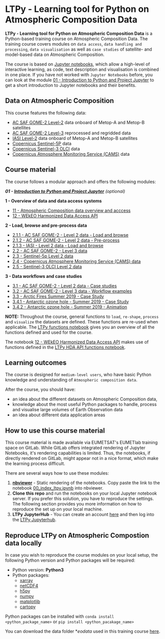 # LTPy - Learning tool for Python on Atmospheric Composition Data

**LTPy - Learning tool for Python on Atmospheric Composition Data** is a 
Python-based training course on Atmospheric Composition Data. The training 
course covers modules on `data access`, `data handling and processing`, 
`data visualisation` as well as `case studies` of satellite- and model-based data 
on Atmospheric Composition.

The course is based on [Jupyter notebooks](https://jupyter.org/), which allow
a high-level of interactive learning, as code, text description and visualisation 
is combined in one place. If you have not worked with `Jupyter Notebooks` before, 
you can look at the module [01 - Introduction to Python and Project Jupyter](./01_ltpy_Intro_to_Python_and_Jupyter.ipynb) 
to get a short introduction to Jupyter notebooks and their benefits.

## Data on Atmospheric Composition
This course features the following data:

* [AC SAF GOME-2 Level-2](./11_ltpy_atmospheric_composition_overview.ipynb#ac_saf) data onboard of Metop-A and Metop-B satellites
* [AC SAF GOME-2 Level-3](./11_ltpy_atmospheric_composition_overview.ipynb#records) reprocessed and regridded data
* [IASI Level-2](./11_ltpy_atmospheric_composition_overview.ipynb#ac_saf) data onboard of Metop-A and Metop-B satellites
* [Copernicus Sentinel-5P](./11_ltpy_atmospheric_composition_overview.ipynb#sentinel_5p) data
* [Copernicus Sentinel-3 OLCI](./11_ltpy_atmospheric_composition_overview.ipynb#sentinel3) data
* [Copernicus Atmosphere Monitoring Service (CAMS)](./11_ltpy_atmospheric_composition_overview.ipynb#cams) data


## Course material
The course follows a modular approach and offers the following modules:

***01 - [Introduction to Python and Project Jupyter](./01_ltpy_Intro_to_Python_and_Jupyter.ipynb)*** *(optional)*

**1 - Overview of data and data access systems**
 * [11 - Atmospheric Composition data overview and acccess](./11_ltpy_atmospheric_composition_overview.ipynb)
 * [12 - WEkEO Harmonized Data Access API](./12_ltpy_WEkEO_harmonized_data_access_api.ipynb)

**2 - Load, browse and pre-process data**
 * [2.1.1 - AC SAF GOME-2 - Level 2 data - Load and browse](./211_ltpy_AC_SAF_GOME-2_L2_load_browse.ipynb)
 * [2.1.2 - AC SAF GOME-2 - Level 2 data - Pre-process](./212_ltpy_AC_SAF_GOME-2_L2_preprocess.ipynb)
 * [2.1.3 - IASI - Level 2 data - Load and browse](./213_ltpy_IASI_L2_load_browse.ipynb)
 * [2.2 - AC SAF GOME-2 - Level 3 data](./22_ltpy_AC_SAF_GOME-2_L3.ipynb)
 * [2.3 - Sentinel-5p Level 2 data](./23_ltpy_Sentinel5p_L2_data.ipynb)
 * [2.4 - Copernicus Atmosphere Monitoring Service (CAMS) data](./24_ltpy_CAMS_data.ipynb)
 * [2.5 - Sentinel-3 OLCI Level 2 data](./25_ltpy_Sentinel3_OLCI_L1.ipynb)

**3 - Data workflows and case studies**
 * [3.1 - AC SAF GOME-2 - Level 2 data - Case studies](./31_ltpy_AC_SAF_GOME-2_L2_case_study.ipynb)
 * [3.2 - AC SAF GOME-2 - Level 3 data - Workflow examples](./32_ltpy_AC_SAF_GOME-2_L3_case_study.ipynb)
 * [3.3 - Arctic Fires Summer 2019 - Case Study](./33_ltpy_Arctic_Fires_case_study.ipynb)
 * [3.4.1 - Antarctic ozone hole - Summer 2019 - Case Study](./341_ltpy_Ozone_hole_case_study.ipynb)
 * [3.4.2 - Antarctic ozone hole - Summer 2019 - Animation](./342_ltpy_Ozone_hole_case_study_cams_animation.ipynb)


**NOTE:** Throughout the course, general functions to `load`, `re-shape`, `process` and `visualize` 
the datasets are defined. These functions are re-used when applicable. 
The [LTPy functions notebook](./ltpy_functions.ipynb) gives you an overview of 
all the functions defined and used for the course.

The notebook [12 - WEkEO Harmonized Data Access API](./12_ltpy_WEkEO_harmonized_data_access_api.ipynb) 
makes use of functions defined in the [LTPy HDA API functions notebook](./ltpy_hda_api_functions.ipynb).


## Learning outcomes
The course is designed for `medium-level users`, who have basic Python knowledge 
and understanding of `Atmospheric composition data`.

After the course, you should have:

* an idea about the different datasets on Atmospheric Composition data,
* knowledge about the most useful Python packages to handle, process and 
visualise large volumes of Earth Observation data
* an idea about different data application areas

## How to use this course material
This course material is made available via EUMETSAT's EUMETlab training space on
GitLab. While GitLab offers integrated rendering of Jupyter Notebooks, it's 
rendering capabilities is limited. Thus, the notebooks, if directly rendered on
GitLab, might appear not in a nice format, which make the learning process
difficult.

There are several ways how to use these modules:
1. **[nbviewer](https://nbviewer.jupyter.org/)** - Static rendering of the 
notebooks. Copy paste the link to the notebook [00_index_ltpy.ipynb](./00_index_ltpy.ipynb) 
into nbviewer.
2. **Clone this repo** and run the notebooks on your local Jupyter notebook
server. If you prefer this solution, you have to reproduce the settings. The following
section provides you more information on how to reproduce the set up on your 
local machine.
3. **LTPy JupyterHub** - You can create an 
account [here](http://wekeo-login.services.meeo.it/) and then log into the
[LTPy Jupyterhub](https://ltpy.adamplatform.eu).

## Reproduce LTPy on Atmospheric Compostion data locally
In case you wish to reproduce the course modules on your local setup, the 
following Python version and Python packages will be required:

* Python version: **Python3**
* Python packages:
  * [xarray](http://xarray.pydata.org/en/stable/index.html)
  * [netCDF4](https://unidata.github.io/netcdf4-python/netCDF4/index.html)
  * [h5py](https://pypi.org/project/h5py/)
  * [numpy](https://numpy.org/)
  * [matplotlib](https://matplotlib.org/)
  * [cartopy](https://scitools.org.uk/cartopy/docs/latest/)

Python packages can be installed with `conda install <python_package_name>` or 
`pip install <python_pacakage_name>`

You can download the data folder **eodata* used in this training course [here](https://drive.google.com/file/d/1j3uiJWhgWp3V-iGdpdT8gb6iB6NCVP9q/view?usp=sharing).

